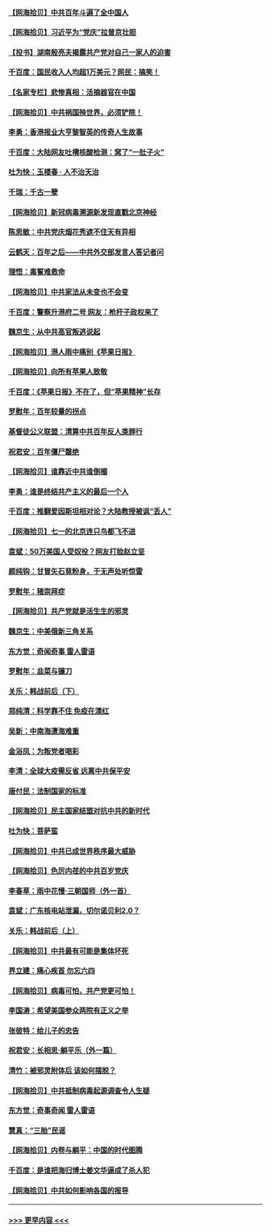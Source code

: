 #### [【网海拾贝】中共百年斗遍了全中国人](../pages/nsc993/n13060020.md?t=07021351) 
#### [【网海拾贝】习近平为“党庆”拉普京壮胆](../pages/nsc993/n13057781.md?t=07021351) 
#### [【投书】湖南殷亮夫揭露共产党对自己一家人的迫害](../pages/nsc993/n13057744.md?t=07021351) 
#### [千百度：国民收入人均超1万美元？网民：搞笑！](../pages/nsc993/n13057692.md?t=07021351) 
#### [【名家专栏】悲惨真相：活摘器官在中国](../pages/nsc993/n13056611.md?t=07021351) 
#### [【网海拾贝】中共祸国殃世界，必须铲除！](../pages/nsc993/n13056011.md?t=07021351) 
#### [李勇：香港报业大亨黎智英的传奇人生故事](../pages/nsc993/n13055258.md?t=07021351) 
#### [千百度：大陆网友吐槽核酸检测：窝了“一肚子火”](../pages/nsc993/n13055194.md?t=07021351) 
#### [吐为快：玉楼春 · 人不治天治](../pages/nsc993/n13054028.md?t=07021351) 
#### [千瑞：千古一孽](../pages/nsc993/n13054016.md?t=07021351) 
#### [【网海拾贝】新冠病毒溯源新发现直戳北京神经](../pages/nsc993/n13052425.md?t=07021351) 
#### [陈思敏：中共党庆烟花秀遮不住天有异相](../pages/nsc993/n13052020.md?t=07021351) 
#### [云鹤天：百年之后——中共外交部发言人答记者问](../pages/nsc993/n13051604.md?t=07021351) 
#### [理悟：毒誓难救命](../pages/nsc993/n13051601.md?t=07021351) 
#### [【网海拾贝】中共家法从未变也不会变](../pages/nsc993/n13050366.md?t=07021351) 
#### [千百度：警察升港府二号 网友：枪杆子政权来了](../pages/nsc993/n13050261.md?t=07021351) 
#### [魏京生：从中共高官叛逃说起](../pages/nsc993/n13048997.md?t=07021351) 
#### [【网海拾贝】港人雨中痛别《苹果日报》](../pages/nsc993/n13048941.md?t=07021351) 
#### [【网海拾贝】向所有苹果人致敬](../pages/nsc993/n13046795.md?t=07021351) 
#### [千百度：《苹果日报》不在了，但“苹果精神”长存](../pages/nsc993/n13046703.md?t=07021351) 
#### [罗慰年：百年较量的拐点](../pages/nsc993/n13046542.md?t=07021351) 
#### [基督徒公义联盟：清算中共百年反人类罪行](../pages/nsc993/n13046499.md?t=07021351) 
#### [祝君安：百年僵尸罄绝](../pages/nsc993/n13045595.md?t=07021351) 
#### [【网海拾贝】谁靠近中共谁倒楣](../pages/nsc993/n13044667.md?t=07021351) 
#### [李勇：谁是终结共产主义的最后一个人](../pages/nsc993/n13044397.md?t=07021351) 
#### [千百度：推翻爱因斯坦相对论？大陆教授被讽“丢人”](../pages/nsc993/n13043908.md?t=07021351) 
#### [【网海拾贝】七一的北京连只鸟都飞不进](../pages/nsc993/n13041377.md?t=07021351) 
#### [袁斌：50万美国人受奴役？网友打脸赵立坚](../pages/nsc993/n13041330.md?t=07021351) 
#### [颜纯钩：甘冒矢石竟粉身，于无声处听惊雷](../pages/nsc993/n13041140.md?t=07021351) 
#### [罗慰年：猪崇拜症](../pages/nsc993/n13041071.md?t=07021351) 
#### [【网海拾贝】共产党就是活生生的邪灵](../pages/nsc993/n13036627.md?t=07021351) 
#### [魏京生：中美俄新三角关系](../pages/nsc993/n13035986.md?t=07021351) 
#### [东方觉：奇闻奇事 雷人雷语](../pages/nsc993/n13035878.md?t=07021351) 
#### [罗慰年：韭菜与镰刀](../pages/nsc993/n13034374.md?t=07021351) 
#### [关乐：韩战前后（下）](../pages/nsc993/n13034113.md?t=07021351) 
#### [郑纯清：科学靠不住 免疫在漂红](../pages/nsc993/n13034093.md?t=07021351) 
#### [吴新：中南海遭海难重](../pages/nsc993/n13034084.md?t=07021351) 
#### [金浴凤：为叛党者喝彩](../pages/nsc993/n13034058.md?t=07021351) 
#### [李清：全球大疫需反省 远离中共保平安](../pages/nsc993/n13033784.md?t=07021351) 
#### [唐付民：法制国家的标准](../pages/nsc993/n13032944.md?t=07021351) 
#### [【网海拾贝】民主国家结盟对抗中共的新时代](../pages/nsc993/n13031717.md?t=07021351) 
#### [吐为快：菩萨蛮](../pages/nsc993/n13030033.md?t=07021351) 
#### [【网海拾贝】中共已成世界秩序最大威胁](../pages/nsc993/n13028138.md?t=07021351) 
#### [【网海拾贝】色厉内荏的中共百岁党庆](../pages/nsc993/n13025582.md?t=07021351) 
#### [李春草：雨中花慢‧三朝国师（外一首）](../pages/nsc993/n13025567.md?t=07021351) 
#### [袁斌：广东核电站泄漏，切尔诺贝利2.0？](../pages/nsc993/n13025475.md?t=07021351) 
#### [关乐：韩战前后（上）](../pages/nsc993/n13025387.md?t=07021351) 
#### [【网海拾贝】中共最有可能是集体坏死](../pages/nsc993/n13023101.md?t=07021351) 
#### [界立建：痛心疾首 勿忘六四](../pages/nsc993/n13022339.md?t=07021351) 
#### [【网海拾贝】病毒可怕，共产党更可怕！](../pages/nsc993/n13020728.md?t=07021351) 
#### [李国涛：希望美国参众两院有正义之举](../pages/nsc993/n13020674.md?t=07021351) 
#### [张彼特：给儿子的忠告](../pages/nsc993/n13018934.md?t=07021351) 
#### [祝君安：长相思‧躺平乐（外一篇）](../pages/nsc993/n13018923.md?t=07021351) 
#### [清竹：被邪灵附体后 该如何摆脱？](../pages/nsc993/n13018877.md?t=07021351) 
#### [【网海拾贝】中共抵制病毒起源调查令人生疑](../pages/nsc993/n13017785.md?t=07021351) 
#### [东方觉：奇事奇闻 雷人雷语](../pages/nsc993/n13017577.md?t=07021351) 
#### [慧真：“三胎”民谣](../pages/nsc993/n13017394.md?t=07021351) 
#### [【网海拾贝】内卷与躺平：中国的时代图腾](../pages/nsc993/n13016128.md?t=07021351) 
#### [千百度：是谁把海归博士姜文华逼成了杀人犯](../pages/nsc993/n13015218.md?t=07021351) 
#### [【网海拾贝】中共如何影响各国的报导](../pages/nsc993/n13012599.md?t=07021351) 

----
#### [ >>> 更早内容 <<< ](../indexes/nsc993-earlier.md)

